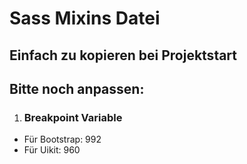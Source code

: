 # Sass Mixins Datei
## Einfach zu kopieren bei Projektstart

## Bitte noch anpassen:

1. ### Breakpoint Variable

* Für Bootstrap: 992
* Für Uikit: 960
